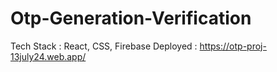 # Otp-Generation-Verification
Tech Stack : React, CSS, Firebase
Deployed : https://otp-proj-13july24.web.app/
